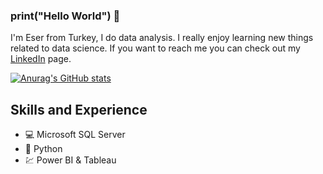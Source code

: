 ### print("Hello World") 👋

I'm Eser from Turkey, I do data analysis. I really enjoy learning new things related to data science. If you want to reach me you can check out my [LinkedIn](https://www.linkedin.com/in/eser-karaceper/) page.

[![Anurag's GitHub stats](https://github-readme-stats.vercel.app/api?username=esero88)](https://github.com/anuraghazra/github-readme-stats)

## Skills and Experience

* 💻 Microsoft SQL Server
* 🐍 Python
* 💹 Power BI & Tableau

